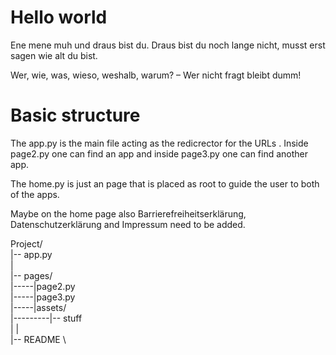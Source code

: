 # Hello world

Ene mene muh und draus bist du. Draus bist du noch lange nicht, musst erst sagen wie alt du bist.

Wer, wie, was, wieso, weshalb, warum? – Wer nicht fragt bleibt dumm!


# Basic structure

The app.py is the main file acting as the redicrector for the URLs . Inside page2.py one can find an app and inside page3.py one can find another app.

The home.py is just an page that is placed as root to guide the user to both of the apps.

Maybe on the home page also Barrierefreiheitserklärung, Datenschutzerklärung and Impressum need to be added.


Project/ \
|-- app.py \
|  \
|-- pages/  \
|-----|page2.py   \
|-----|page3.py  \
|-----|assets/   \
|---------|-- stuff   \
|   |    \
|-- README   \

